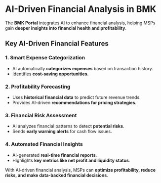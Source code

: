# AI-Driven Financial Analysis in BMK

The **BMK Portal** integrates AI to enhance financial analysis, helping MSPs gain **deeper insights into financial health and profitability**.

## Key AI-Driven Financial Features

### 1. Smart Expense Categorization
- AI automatically **categorizes expenses** based on transaction history.
- Identifies **cost-saving opportunities**.

### 2. Profitability Forecasting
- Uses **historical financial data** to predict future revenue trends.
- Provides AI-driven **recommendations for pricing strategies**.

### 3. Financial Risk Assessment
- AI analyzes financial patterns to detect **potential risks**.
- Sends **early warning alerts** for cash flow issues.

### 4. Automated Financial Insights
- AI-generated **real-time financial reports**.
- Highlights **key metrics like net profit and liquidity status**.

With AI-driven financial analysis, MSPs can **optimize profitability, reduce risks, and make data-backed financial decisions**.

